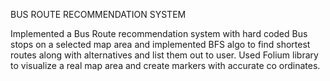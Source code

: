 BUS ROUTE RECOMMENDATION SYSTEM

Implemented a Bus Route recommendation system with hard coded Bus stops on a selected map area and implemented BFS algo to find shortest routes along with alternatives and list them out to user. 
Used Folium library to visualize a real map area and create markers with accurate co ordinates. 
